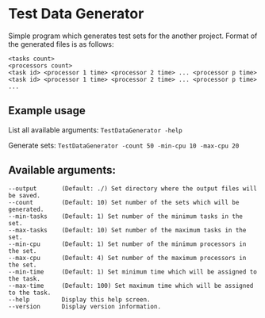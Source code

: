 # Test Data Generator
Simple program which generates test sets for the another project. Format of the generated files is as follows:

```
<tasks count>
<processors count>
<task id> <processor 1 time> <processor 2 time> ... <processor p time>
<task id> <processor 1 time> <processor 2 time> ... <processor p time>
...
```

## Example usage
List all available arguments: `TestDataGenerator -help`

Generate sets: `TestDataGenerator -count 50 -min-cpu 10 -max-cpu 20`

## Available arguments:
```
--output       (Default: ./) Set directory where the output files will be saved.
--count        (Default: 10) Set number of the sets which will be generated.
--min-tasks    (Default: 1) Set number of the minimum tasks in the set.
--max-tasks    (Default: 10) Set number of the maximum tasks in the set.
--min-cpu      (Default: 1) Set number of the minimum processors in the set.
--max-cpu      (Default: 4) Set number of the maximum processors in the set.
--min-time     (Default: 1) Set minimum time which will be assigned to the task.
--max-time     (Default: 100) Set maximum time which will be assigned to the task.
--help         Display this help screen.
--version      Display version information.
```